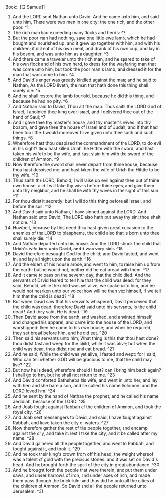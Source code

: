  Book:: [[2 Samuel]]
 1. And the LORD sent Nathan unto David. And he came unto him, and said unto him, There were two men in one city; the one rich, and the other poor. ^1
 2. The rich man had exceeding many flocks and herds: ^2
 3. But the poor man had nothing, save one little ewe lamb, which he had bought and nourished up: and it grew up together with him, and with his children; it did eat of his own meat, and drank of his own cup, and lay in his bosom, and was unto him as a daughter. ^3
 4. And there came a traveler unto the rich man, and he spared to take of his own flock and of his own herd, to dress for the wayfaring man that was come unto him; but took the poor man's lamb, and dressed it for the man that was come to him. ^4
 5. And David's anger was greatly kindled against the man; and he said to Nathan, As the LORD liveth, the man that hath done this thing shall surely die: ^5
 6. And he shall restore the lamb fourfold, because he did this thing, and because he had no pity. ^6
 7. And Nathan said to David, Thou art the man. Thus saith the LORD God of Israel, I anointed thee king over Israel, and I delivered thee out of the hand of Saul; ^7
 8. And I gave thee thy master's house, and thy master's wives into thy bosom, and gave thee the house of Israel and of Judah; and if that had been too little, I would moreover have given unto thee such and such things. ^8
 9. Wherefore hast thou despised the commandment of the LORD, to do evil in his sight? thou hast killed Uriah the Hittite with the sword, and hast taken his wife to be thy wife, and hast slain him with the sword of the children of Ammon. ^9
 10. Now therefore the sword shall never depart from thine house; because thou hast despised me, and hast taken the wife of Uriah the Hittite to be thy wife. ^10
 11. Thus saith the LORD, Behold, I will raise up evil against thee out of thine own house, and I will take thy wives before thine eyes, and give them unto thy neighbor, and he shall lie with thy wives in the sight of this sun. ^11
 12. For thou didst it secretly: but I will do this thing before all Israel, and before the sun. ^12
 13. And David said unto Nathan, I have sinned against the LORD. And Nathan said unto David, The LORD also hath put away thy sin; thou shalt not die. ^13
 14. Howbeit, because by this deed thou hast given great occasion to the enemies of the LORD to blaspheme, the child also that is born unto thee shall surely die. ^14
 15. And Nathan departed unto his house. And the LORD struck the child that Uriah's wife bare unto David, and it was very sick. ^15
 16. David therefore besought God for the child; and David fasted, and went in, and lay all night upon the earth. ^16
 17. And the elders of his house arose, and went to him, to raise him up from the earth: but he would not, neither did he eat bread with them. ^17
 18. And it came to pass on the seventh day, that the child died. And the servants of David feared to tell him that the child was dead: for they said, Behold, while the child was yet alive, we spake unto him, and he would not hearken unto our voice: how will he then vex himself, if we tell him that the child is dead? ^18
 19. But when David saw that his servants whispered, David perceived that the child was dead: therefore David said unto his servants, Is the child dead? And they said, He is dead. ^19
 20. Then David arose from the earth, and washed, and anointed himself, and changed his apparel, and came into the house of the LORD, and worshipped: then he came to his own house; and when he required, they set bread before him, and he did eat. ^20
 21. Then said his servants unto him, What thing is this that thou hast done? thou didst fast and weep for the child, while it was alive; but when the child was dead, thou didst rise and eat bread. ^21
 22. And he said, While the child was yet alive, I fasted and wept: for I said, Who can tell whether GOD will be gracious to me, that the child may live? ^22
 23. But now he is dead, wherefore should I fast? can I bring him back again? I shall go to him, but he shall not return to me. ^23
 24. And David comforted Bathsheba his wife, and went in unto her, and lay with her: and she bare a son, and he called his name Solomon: and the LORD loved him. ^24
 25. And he sent by the hand of Nathan the prophet; and he called his name Jedidiah, because of the LORD. ^25
 26. And Joab fought against Rabbah of the children of Ammon, and took the royal city. ^26
 27. And Joab sent messengers to David, and said, I have fought against Rabbah, and have taken the city of waters. ^27
 28. Now therefore gather the rest of the people together, and encamp against the city, and take it: lest I take the city, and it be called after my name. ^28
 29. And David gathered all the people together, and went to Rabbah, and fought against it, and took it. ^29
 30. And he took their king's crown from off his head, the weight whereof was a talent of gold with the precious stones: and it was set on David's head. And he brought forth the spoil of the city in great abundance. ^30
 31. And he brought forth the people that were therein, and put them under saws, and under harrows of iron, and under axes of iron, and made them pass through the brick-kiln: and thus did he unto all the cities of the children of Ammon. So David and all the people returned unto Jerusalem. ^31

